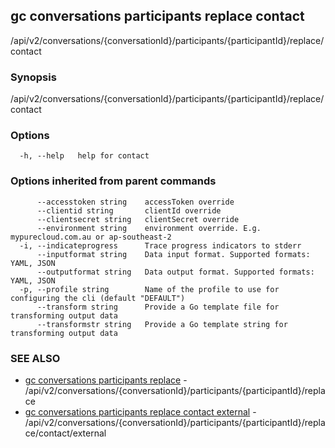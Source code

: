 ## gc conversations participants replace contact

/api/v2/conversations/{conversationId}/participants/{participantId}/replace/contact

### Synopsis

/api/v2/conversations/{conversationId}/participants/{participantId}/replace/contact

### Options

```
  -h, --help   help for contact
```

### Options inherited from parent commands

```
      --accesstoken string    accessToken override
      --clientid string       clientId override
      --clientsecret string   clientSecret override
      --environment string    environment override. E.g. mypurecloud.com.au or ap-southeast-2
  -i, --indicateprogress      Trace progress indicators to stderr
      --inputformat string    Data input format. Supported formats: YAML, JSON
      --outputformat string   Data output format. Supported formats: YAML, JSON
  -p, --profile string        Name of the profile to use for configuring the cli (default "DEFAULT")
      --transform string      Provide a Go template file for transforming output data
      --transformstr string   Provide a Go template string for transforming output data
```

### SEE ALSO

* [gc conversations participants replace](gc_conversations_participants_replace.html)	 - /api/v2/conversations/{conversationId}/participants/{participantId}/replace
* [gc conversations participants replace contact external](gc_conversations_participants_replace_contact_external.html)	 - /api/v2/conversations/{conversationId}/participants/{participantId}/replace/contact/external


